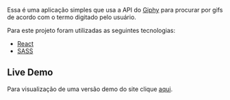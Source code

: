 Essa é uma aplicação simples que usa a API do [Giphy](https://giphy.com/) para procurar por gifs de acordo com o termo digitado pelo usuário.

Para este projeto foram utilizadas as seguintes tecnologias:

- [React](https://pt-br.reactjs.org/)
- [SASS](https://sass-lang.com/)

## Live Demo

Para visualização de uma versão demo do site clique [aqui](https://rodhenr.github.io/GIF-Search/).
